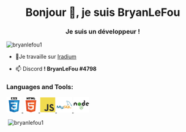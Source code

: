 <h1 align="center">Bonjour 👋, je suis BryanLeFou</h1>
<h3 align="center">Je suis un développeur !</h3>

<p align="left"> <img src="https://komarev.com/ghpvc/?username=bryanlefou1&label=Profile%20views&color=0e75b6&style=flat" alt="bryanlefou1" /> </p>

- 🔭Je travaille sur [Iradium](https://iradium.net/)

- 📫 Discord **! BryanLeFou #4798**


<h3 align="left">Languages and Tools:</h3>
<p align="left"> <a href="https://www.w3schools.com/css/" target="_blank"> <img src="https://raw.githubusercontent.com/devicons/devicon/master/icons/css3/css3-original-wordmark.svg" alt="css3" width="40" height="40"/> </a> <a href="https://www.w3.org/html/" target="_blank"> <img src="https://raw.githubusercontent.com/devicons/devicon/master/icons/html5/html5-original-wordmark.svg" alt="html5" width="40" height="40"/> </a> <a href="https://developer.mozilla.org/en-US/docs/Web/JavaScript" target="_blank"> <img src="https://raw.githubusercontent.com/devicons/devicon/master/icons/javascript/javascript-original.svg" alt="javascript" width="40" height="40"/> </a> <a href="https://www.mysql.com/" target="_blank"> <img src="https://raw.githubusercontent.com/devicons/devicon/master/icons/mysql/mysql-original-wordmark.svg" alt="mysql" width="40" height="40"/> </a> <a href="https://nodejs.org" target="_blank"> <img src="https://raw.githubusercontent.com/devicons/devicon/master/icons/nodejs/nodejs-original-wordmark.svg" alt="nodejs" width="40" height="40"/> </a> </p>

<p>&nbsp;<img align="center" src="https://github-readme-stats.vercel.app/api?username=bryanlefou1&show_icons=true&locale=en" alt="bryanlefou1" /></p>
